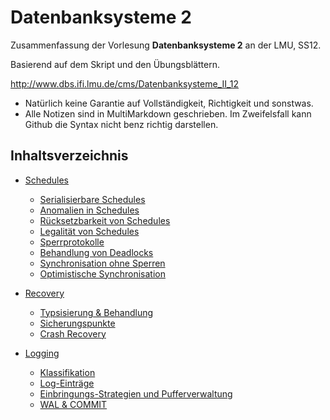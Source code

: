 # Datenbanksysteme 2

Zusammenfassung der Vorlesung **Datenbanksysteme 2** an der LMU, SS12. 

Basierend auf dem Skript und den Übungsblättern. 

http://www.dbs.ifi.lmu.de/cms/Datenbanksysteme_II_12


* Natürlich keine Garantie auf Vollständigkeit, Richtigkeit und sonstwas. 
* Alle Notizen sind in MultiMarkdown geschrieben. Im Zweifelsfall kann Github die Syntax nicht benz richtig darstellen. 


## Inhaltsverzeichnis

* [Schedules](https://github.com/mkleucker/public/blob/master/studium/dbs2/schedules.md#schedules)
  * [Serialisierbare Schedules](https://github.com/mkleucker/public/blob/master/studium/dbs2/schedules.md#serialisierbare-schedules)
  * [Anomalien in Schedules](https://github.com/mkleucker/public/blob/master/studium/dbs2/schedules.md#anomalien)
  * [Rücksetzbarkeit von Schedules](https://github.com/mkleucker/public/blob/master/studium/dbs2/schedules.md#r%C3%BCcksetzbarkeit)
  * [Legalität von Schedules](https://github.com/mkleucker/public/blob/master/studium/dbs2/schedules.md#legalit%C3%A4t)
  * [Sperrprotokolle](https://github.com/mkleucker/public/blob/master/studium/dbs2/schedules.md#sperrprotokolle)
  * [Behandlung von Deadlocks](https://github.com/mkleucker/public/blob/master/studium/dbs2/schedules.md#deadlocks)
  * [Synchronisation ohne Sperren](https://github.com/mkleucker/public/blob/master/studium/dbs2/schedules.md#synchronisation-ohne-sperren)
  * [Optimistische Synchronisation](https://github.com/mkleucker/public/blob/master/studium/dbs2/schedules.md#optimistische-synchronisation)

* [Recovery](https://github.com/mkleucker/public/blob/master/studium/dbs2/recovery.md#recovery)
  * [Typsisierung & Behandlung](https://github.com/mkleucker/public/blob/master/studium/dbs2/recovery.md#typisierung--behandlung)
  * [Sicherungspunkte](https://github.com/mkleucker/public/blob/master/studium/dbs2/recovery.md#sicherungspunkte)
  * [Crash Recovery](https://github.com/mkleucker/public/blob/master/studium/dbs2/recovery.md#sicherungspunkte)

* [Logging](https://github.com/mkleucker/public/blob/master/studium/dbs2/logging.md#logging)
  * [Klassifikation](https://github.com/mkleucker/public/blob/master/studium/dbs2/logging.md#klassifikation)
  * [Log-Einträge](https://github.com/mkleucker/public/blob/master/studium/dbs2/logging.md#log-eintr%C3%A4ge)
  * [Einbringungs-Strategien und Pufferverwaltung](https://github.com/mkleucker/public/blob/master/studium/dbs2/logging.md#einbringstrategien--pufferverwaltung)
  * [WAL & COMMIT](https://github.com/mkleucker/public/blob/master/studium/dbs2/logging.md#wal--commit)


